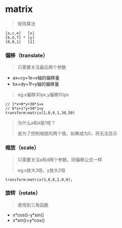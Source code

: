 # matrix

> 矩阵算法

```
[a,c,e]   [x]
[b,d,f] * [y] 
[0,0,1]   [1]
```

### 偏移（translate）

> 只需要关注最后两个参数

* ax+cy+1e=x轴的偏移量
* bx+dy+1f=y轴的偏移量

> eg:x偏移30px,y偏移50px

```
// 1*x+0*y+30*1=x
// 0*x+1*y+50*1=y
transform:matrix(1,0,0,1,30,50)
```

> 为什么a和d是1呢？
>
> 是为了控制缩放的两个值，如果成为0，将无法显示

### 缩放（scale）

> 只需要关注a和d两个参数，同偏移公式一样
>
> eg:x放大3倍，y放大2倍

```
transform:matrix(3,0,0,2,0,0);
```

### 旋转（rotate）

> 使用到三角函数

* x\*cos\(\)-y\*sin\(\)
* x\*sin\(\)+y\*cos\(\)



